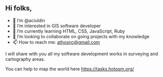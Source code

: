 ## Hi folks,

- 👋 I’m @aciuldin
- 👀 I’m interested in GIS software developer
- 🌱 I’m currently learning HTML, CSS, JavaScript, Ruby
- 💞️ I’m looking to collaborate on going projects with my knowledge
- 📫 How to reach me: athosnc@gmail.com

I will share with you all my software development works in surveying and cartography areas. 

You can help to map the world here https://tasks.hotosm.org/

<!---
aciuldin/aciuldin is a ✨ special ✨ repository because its `README.md` (this file) appears on your GitHub profile.
You can click the Preview link to take a look at your changes.
--->
